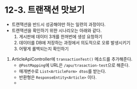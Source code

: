 # 12-3. 트랜잭션 맛보기
- 트랜잭션을 반드시 성공해야만 하는 일련의 과정이다.
- 트랜잭션을 확인하기 위한 시나리오는 아래와 같다.
	1. 게시판에 데이터 3개를 한꺼번에 생성 요청하기
	2. 데이터를 DB에 저장하는 과정에서 의도적으로 오류 발생시키기
	3. 어떻게 롤백되는지 확인하기

1. ArticleApiController에 `transactionTest()` 메소드를 추가해준다.
	- `@PostMapping`에 URL은 `/apu/trasaction-test`으로 해준다.
	- 매개변수로 `List<ArticleForm> dtos`를 받는다.
	- 반환형은 `ResponseEntity<Article>` 이다.
	- 